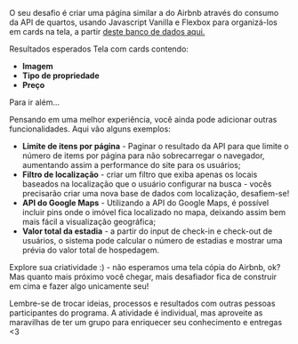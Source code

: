 O seu desafio é criar uma página similar a do Airbnb através do consumo da API de quartos, usando Javascript Vanilla e Flexbox para organizá-los em cards na tela, a partir [deste banco de dados  aqui.](https://api.sheety.co/30b6e400-9023-4a15-8e6c-16aa4e3b1e72)

Resultados esperados
Tela com cards contendo:

* **Imagem**
* **Tipo de propriedade**
* **Preço**

Para ir além...

Pensando em uma melhor experiência, você ainda pode adicionar outras funcionalidades. Aqui vão alguns exemplos:

* **Limite de itens por página** - Paginar o resultado da API para que limite o número de items por página para não sobrecarregar o navegador, aumentando assim a performance do site para os usuários;
* **Filtro de localização** - criar um filtro que exiba apenas os locais baseados na localização que o usuário configurar na busca - vocês precisarão criar uma nova base de dados com localização, desafiem-se!
* **API do Google Maps** - Utilizando a API do Google Maps, é possível incluir pins onde o imóvel fica localizado no mapa, deixando assim bem mais fácil a visualização geográfica;
* **Valor total da estadia** - a partir do input de check-in e check-out de usuários, o sistema pode calcular o número de estadias e mostrar uma prévia do valor total de hospedagem.

Explore sua criatividade :) - não esperamos uma tela cópia do Airbnb, ok? Mas quanto mais próximo você chegar, mais desafiador fica de construir em cima e fazer algo unicamente seu!

Lembre-se de trocar ideias, processos e resultados com outras pessoas participantes do programa.
A atividade é individual, mas aproveite as maravilhas de ter um grupo para enriquecer seu conhecimento e entregas <3
